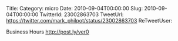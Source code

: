 Title: 
Category: micro
Date: 2010-09-04T00:00:00
Slug: 2010-09-04T00:00:00
TwitterId: 23002863703
TweetUrl: https://twitter.com/mark_philpot/status/23002863703
ReTweetUser: 

Business Hours http://post.ly/ver0